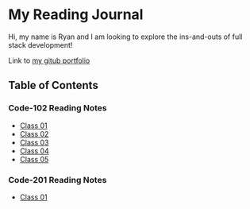 # My Reading Journal

Hi, my name is Ryan and I am looking to explore the ins-and-outs of full stack development!

Link to [my gitub portfolio](https://github.com/ryanl3708/)

## Table of Contents

### Code-102 Reading Notes

- [Class 01](./102/Class-01.md)
- [Class 02](./102/Class-02.md)
- [Class 03](./102/Class-03.md)
- [Class 04](./102/Class-04.md)
- [Class 05](./102/Class-05.md)

### Code-201 Reading Notes

- [Class 01](./201/Class-01.md)